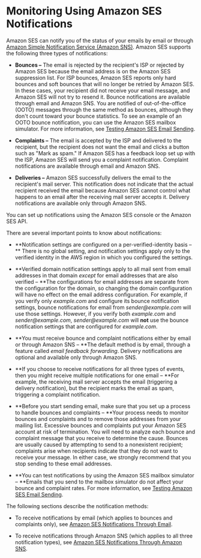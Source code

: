 # Monitoring Using Amazon SES Notifications<a name="monitor-sending-using-notifications"></a>

Amazon SES can notify you of the status of your emails by email or through [Amazon Simple Notification Service \(Amazon SNS\)](https://aws.amazon.com/sns)\. Amazon SES supports the following three types of notifications:

+ **Bounces –** The email is rejected by the recipient's ISP or rejected by Amazon SES because the email address is on the Amazon SES suppression list\. For ISP bounces, Amazon SES reports only hard bounces and soft bounces that will no longer be retried by Amazon SES\. In these cases, your recipient did not receive your email message, and Amazon SES will not try to resend it\. Bounce notifications are available through email and Amazon SNS\. You are notified of out\-of\-the\-office \(OOTO\) messages through the same method as bounces, although they don't count toward your bounce statistics\. To see an example of an OOTO bounce notification, you can use the Amazon SES mailbox simulator\. For more information, see [Testing Amazon SES Email Sending](mailbox-simulator.md)\.

+ **Complaints –** The email is accepted by the ISP and delivered to the recipient, but the recipient does not want the email and clicks a button such as "Mark as spam\." If Amazon SES has a feedback loop set up with the ISP, Amazon SES will send you a complaint notification\. Complaint notifications are available through email and Amazon SNS\.

+ **Deliveries –** Amazon SES successfully delivers the email to the recipient's mail server\. This notification does not indicate that the actual recipient received the email because Amazon SES cannot control what happens to an email after the receiving mail server accepts it\. Delivery notifications are available only through Amazon SNS\.

You can set up notifications using the Amazon SES console or the Amazon SES API\.

There are several important points to know about notifications:

+ **Notification settings are configured on a per\-verified\-identity basis – ** There is no global setting, and notification settings apply only to the verified identity in the AWS region in which you configured the settings\.

+ **Verified domain notification settings apply to all mail sent from email addresses in that domain *except* for email addresses that are also verified – **The configurations for email addresses are separate from the configuration for the domain, so changing the domain configuration will have no effect on the email address configuration\. For example, if you verify only *example\.com* and configure its bounce notification settings, bounce notifications for email from *sender@example\.com* will use those settings\. However, if you verify both *example\.com* and *sender@example\.com*, *sender@example\.com* will **not** use the bounce notification settings that are configured for *example\.com*\.

+ **You must receive bounce and complaint notifications either by email or through Amazon SNS – **The default method is by email, through a feature called *email feedback forwarding*\. Delivery notifications are optional and available only through Amazon SNS\. 

+ **If you choose to receive notifications for all three types of events, then you might receive multiple notifications for one email – **For example, the receiving mail server accepts the email \(triggering a delivery notification\), but the recipient marks the email as spam, triggering a complaint notification\.

+ **Before you start sending email, make sure that you set up a process to handle bounces and complaints – **Your process needs to monitor bounces and complaints and to remove those addresses from your mailing list\. Excessive bounces and complaints put your Amazon SES account at risk of termination\. You will need to analyze each bounce and complaint message that you receive to determine the cause\. Bounces are usually caused by attempting to send to a nonexistent recipient; complaints arise when recipients indicate that they do not want to receive your message\. In either case, we strongly recommend that you stop sending to these email addresses\.

+ **You can test notifications by using the Amazon SES mailbox simulator – **Emails that you send to the mailbox simulator do not affect your bounce and complaint rates\. For more information, see [Testing Amazon SES Email Sending](mailbox-simulator.md)\.

The following sections describe the notification methods:

+ To receive notifications by email \(which applies to bounces and complaints only\), see [Amazon SES Notifications Through Email](notifications-via-email.md)\.

+ To receive notifications through Amazon SNS \(which applies to all three notification types\), see [Amazon SES Notifications Through Amazon SNS](notifications-via-sns.md)\.